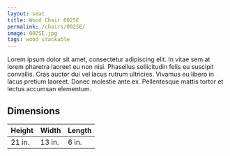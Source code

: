 ```yaml
---
layout: seat
title: Wood Chair 002SE
permalink: /chairs/002SE/
image: 002SE.jpg
tags: wood stackable
---
```


Lorem ipsum dolor sit amet, consectetur adipiscing elit. In vitae sem at lorem pharetra laoreet eu non nisi. Phasellus sollicitudin felis eu suscipit convallis. Cras auctor dui vel lacus rutrum ultricies. Vivamus eu libero in lacus pretium laoreet. Donec molestie ante ex. Pellentesque mattis tortor et lectus accumsan elementum.

## Dimensions

Height | Width  | Length
-------|--------|-------
21 in. | 13 in. | 6 in.